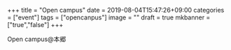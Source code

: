 +++
title =  "Open campus"
date = 2019-08-04T15:47:26+09:00
categories = ["event"]
tags = ["opencanpus"]
image = ""
draft = true
mkbanner = ["true","false"]
+++

Open campus@本郷

